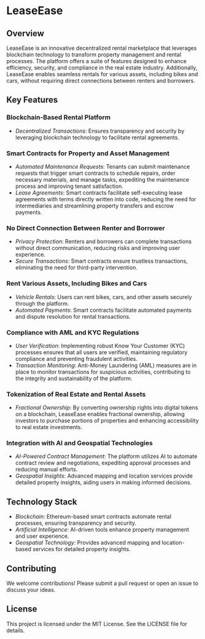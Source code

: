 # LeaseEase

## Overview
LeaseEase is an innovative decentralized rental marketplace that leverages blockchain technology to transform property management and rental processes. The platform offers a suite of features designed to enhance efficiency, security, and compliance in the real estate industry. Additionally, LeaseEase enables seamless rentals for various assets, including bikes and cars, without requiring direct connections between renters and borrowers.

## Key Features

### Blockchain-Based Rental Platform
- *Decentralized Transactions*: Ensures transparency and security by leveraging blockchain technology to facilitate rental agreements.

### Smart Contracts for Property and Asset Management
- *Automated Maintenance Requests*: Tenants can submit maintenance requests that trigger smart contracts to schedule repairs, order necessary materials, and manage tasks, expediting the maintenance process and improving tenant satisfaction.  
- *Lease Agreements*: Smart contracts facilitate self-executing lease agreements with terms directly written into code, reducing the need for intermediaries and streamlining property transfers and escrow payments.

### No Direct Connection Between Renter and Borrower
- *Privacy Protection*: Renters and borrowers can complete transactions without direct communication, reducing risks and improving user experience.
- *Secure Transactions*: Smart contracts ensure trustless transactions, eliminating the need for third-party intervention.

### Rent Various Assets, Including Bikes and Cars
- *Vehicle Rentals*: Users can rent bikes, cars, and other assets securely through the platform.
- *Automated Payments*: Smart contracts facilitate automated payments and dispute resolution for rental transactions.

### Compliance with AML and KYC Regulations
- *User Verification*: Implementing robust Know Your Customer (KYC) processes ensures that all users are verified, maintaining regulatory compliance and preventing fraudulent activities.
- *Transaction Monitoring*: Anti-Money Laundering (AML) measures are in place to monitor transactions for suspicious activities, contributing to the integrity and sustainability of the platform.

### Tokenization of Real Estate and Rental Assets
- *Fractional Ownership*: By converting ownership rights into digital tokens on a blockchain, LeaseEase enables fractional ownership, allowing investors to purchase portions of properties and enhancing accessibility to real estate investments.

### Integration with AI and Geospatial Technologies
- *AI-Powered Contract Management*: The platform utilizes AI to automate contract review and negotiations, expediting approval processes and reducing manual efforts.
- *Geospatial Insights*: Advanced mapping and location services provide detailed property insights, aiding users in making informed decisions.

## Technology Stack
- *Blockchain*: Ethereum-based smart contracts automate rental processes, ensuring transparency and security.
- *Artificial Intelligence*: AI-driven tools enhance property management and user experience.
- *Geospatial Technology*: Provides advanced mapping and location-based services for detailed property insights.
## Contributing
We welcome contributions! Please submit a pull request or open an issue to discuss your ideas.

## License
This project is licensed under the MIT License. See the LICENSE file for details.
